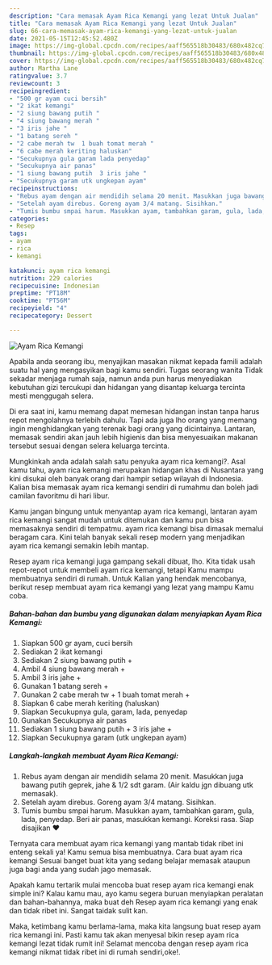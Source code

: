```yaml
---
description: "Cara memasak Ayam Rica Kemangi yang lezat Untuk Jualan"
title: "Cara memasak Ayam Rica Kemangi yang lezat Untuk Jualan"
slug: 66-cara-memasak-ayam-rica-kemangi-yang-lezat-untuk-jualan
date: 2021-05-15T12:45:52.480Z
image: https://img-global.cpcdn.com/recipes/aaff565518b30483/680x482cq70/ayam-rica-kemangi-foto-resep-utama.jpg
thumbnail: https://img-global.cpcdn.com/recipes/aaff565518b30483/680x482cq70/ayam-rica-kemangi-foto-resep-utama.jpg
cover: https://img-global.cpcdn.com/recipes/aaff565518b30483/680x482cq70/ayam-rica-kemangi-foto-resep-utama.jpg
author: Martha Lane
ratingvalue: 3.7
reviewcount: 3
recipeingredient:
- "500 gr ayam cuci bersih"
- "2 ikat kemangi"
- "2 siung bawang putih "
- "4 siung bawang merah "
- "3 iris jahe "
- "1 batang sereh "
- "2 cabe merah tw  1 buah tomat merah "
- "6 cabe merah keriting haluskan"
- "Secukupnya gula garam lada penyedap"
- "Secukupnya air panas"
- "1 siung bawang putih  3 iris jahe "
- "Secukupnya garam utk ungkepan ayam"
recipeinstructions:
- "Rebus ayam dengan air mendidih selama 20 menit. Masukkan juga bawang putih geprek, jahe &amp; 1/2 sdt garam. (Air kaldu jgn dibuang utk memasak)."
- "Setelah ayam direbus. Goreng ayam 3/4 matang. Sisihkan."
- "Tumis bumbu smpai harum. Masukkan ayam, tambahkan garam, gula, lada, penyedap. Beri air panas, masukkan kemangi. Koreksi rasa. Siap disajikan ❤"
categories:
- Resep
tags:
- ayam
- rica
- kemangi

katakunci: ayam rica kemangi 
nutrition: 229 calories
recipecuisine: Indonesian
preptime: "PT18M"
cooktime: "PT56M"
recipeyield: "4"
recipecategory: Dessert

---
```



![Ayam Rica Kemangi](https://img-global.cpcdn.com/recipes/aaff565518b30483/680x482cq70/ayam-rica-kemangi-foto-resep-utama.jpg)

Apabila anda seorang ibu, menyajikan masakan nikmat kepada famili adalah suatu hal yang mengasyikan bagi kamu sendiri. Tugas seorang  wanita Tidak sekadar menjaga rumah saja, namun anda pun harus menyediakan kebutuhan gizi tercukupi dan hidangan yang disantap keluarga tercinta mesti menggugah selera.

Di era  saat ini, kamu memang dapat memesan hidangan instan tanpa harus repot mengolahnya terlebih dahulu. Tapi ada juga lho orang yang memang ingin menghidangkan yang terenak bagi orang yang dicintainya. Lantaran, memasak sendiri akan jauh lebih higienis dan bisa menyesuaikan makanan tersebut sesuai dengan selera keluarga tercinta. 



Mungkinkah anda adalah salah satu penyuka ayam rica kemangi?. Asal kamu tahu, ayam rica kemangi merupakan hidangan khas di Nusantara yang kini disukai oleh banyak orang dari hampir setiap wilayah di Indonesia. Kalian bisa memasak ayam rica kemangi sendiri di rumahmu dan boleh jadi camilan favoritmu di hari libur.

Kamu jangan bingung untuk menyantap ayam rica kemangi, lantaran ayam rica kemangi sangat mudah untuk ditemukan dan kamu pun bisa memasaknya sendiri di tempatmu. ayam rica kemangi bisa dimasak memalui beragam cara. Kini telah banyak sekali resep modern yang menjadikan ayam rica kemangi semakin lebih mantap.

Resep ayam rica kemangi juga gampang sekali dibuat, lho. Kita tidak usah repot-repot untuk membeli ayam rica kemangi, tetapi Kamu mampu membuatnya sendiri di rumah. Untuk Kalian yang hendak mencobanya, berikut resep membuat ayam rica kemangi yang lezat yang mampu Kamu coba.

<!--inarticleads1-->

##### Bahan-bahan dan bumbu yang digunakan dalam menyiapkan Ayam Rica Kemangi:

1. Siapkan 500 gr ayam, cuci bersih
1. Sediakan 2 ikat kemangi
1. Sediakan 2 siung bawang putih +
1. Ambil 4 siung bawang merah +
1. Ambil 3 iris jahe +
1. Gunakan 1 batang sereh +
1. Gunakan 2 cabe merah tw + 1 buah tomat merah +
1. Siapkan 6 cabe merah keriting (haluskan)
1. Siapkan Secukupnya gula, garam, lada, penyedap
1. Gunakan Secukupnya air panas
1. Sediakan 1 siung bawang putih + 3 iris jahe +
1. Siapkan Secukupnya garam (utk ungkepan ayam)




<!--inarticleads2-->

##### Langkah-langkah membuat Ayam Rica Kemangi:

1. Rebus ayam dengan air mendidih selama 20 menit. Masukkan juga bawang putih geprek, jahe &amp; 1/2 sdt garam. (Air kaldu jgn dibuang utk memasak).
1. Setelah ayam direbus. Goreng ayam 3/4 matang. Sisihkan.
1. Tumis bumbu smpai harum. Masukkan ayam, tambahkan garam, gula, lada, penyedap. Beri air panas, masukkan kemangi. Koreksi rasa. Siap disajikan ❤




Ternyata cara membuat ayam rica kemangi yang mantab tidak ribet ini enteng sekali ya! Kamu semua bisa membuatnya. Cara buat ayam rica kemangi Sesuai banget buat kita yang sedang belajar memasak ataupun juga bagi anda yang sudah jago memasak.

Apakah kamu tertarik mulai mencoba buat resep ayam rica kemangi enak simple ini? Kalau kamu mau, ayo kamu segera buruan menyiapkan peralatan dan bahan-bahannya, maka buat deh Resep ayam rica kemangi yang enak dan tidak ribet ini. Sangat taidak sulit kan. 

Maka, ketimbang kamu berlama-lama, maka kita langsung buat resep ayam rica kemangi ini. Pasti kamu tak akan menyesal bikin resep ayam rica kemangi lezat tidak rumit ini! Selamat mencoba dengan resep ayam rica kemangi nikmat tidak ribet ini di rumah sendiri,oke!.

